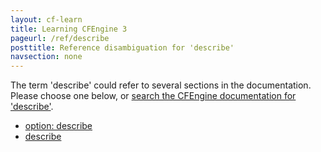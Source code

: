 ```yaml
---
layout: cf-learn
title: Learning CFEngine 3
pageurl: /ref/describe
posttitle: Reference disambiguation for 'describe'
navsection: none
---
```


The term 'describe' could refer to several sections in the documentation. Please choose one below, or
[search the CFEngine documentation for 'describe'](http://cfengine.com/docs/3.5/search.html?q=describe).

- [option: describe](http://cfengine.com/docs/3.5/reference-design-center-api.html#option-describe)
- [describe](http://cfengine.com/docs/3.5/reference-design-center-api.html#describe)
